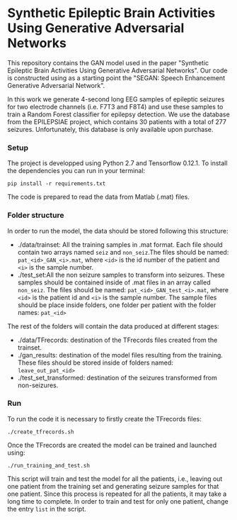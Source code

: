 # Synthetic Epileptic Brain Activities Using Generative Adversarial Networks

This repository contains the GAN model used in the paper "Synthetic Epileptic Brain Activities Using Generative Adversarial Networks". Our code is constructed using as a starting point the "SEGAN: Speech Enhancement Generative Adversarial Network".

In this work we generate 4-second long EEG samples of epileptic seizures for two electrode channels (i.e. F7T3 and F8T4) and use these samples to train a Random Forest classifier for epilepsy detection. We use the database from the EPILEPSIAE project, which contains 30 patients with a total of 277 seizures. Unfortunately, this database is only available upon purchase.

### Setup

The project is developped using Python 2.7 and Tensorflow 0.12.1. To install the dependencies you can run in your terminal:
```
pip install -r requirements.txt
```
The code is prepared to read the data from Matlab (.mat) files.


### Folder structure

In order to run the model, the data should be stored following this structure:
  - ./data/trainset: All the training samples in .mat format. Each file should contain two arrays named `seiz` and `non_seiz`.The files should be named: 	`pat_<id>_GAN_<i>.mat`, where `<id>` is the id number of the patient and `<i>` is the sample number.
  - ./test_set:All the non seizure samples to transform into seizures. These samples should be contained inside of .mat files in an array called `non_seiz`. The files should be named: `pat_<id>_GAN_test_<i>.mat`, where `<id>` is the patient id and `<i>` is the sample number. The sample files should be place inside folders, one folder per patient with the folder names: `pat_<id>`

The rest of the folders will contain the data produced at different stages:
 - ./data/TFrecords: destination of the TFrecords files created from the trainset.
 - ./gan_results: destination of the model files resulting from the training. These files should be stored inside of folders named: `leave_out_pat_<id>`
 - ./test_set_transformed: destination of the seizures transformed from non-seizures.
  
  ### Run
  
  To run the code it is necessary to firstly create the TFrecords files:
  
  ```
  ./create_tfrecords.sh
  ```
  
  Once the TFrecords are created the model can be trained and launched using:
  
  ```
  ./run_training_and_test.sh
  ```
  
  This script will train and test the model for all the patients, i.e., leaving out one patient from the training set and generating seizure samples for that one patient. Since this process is repeated for all the patients, it may take a long time to complete. In order to train and test for only one patient, change the entry `list` in the script.
  
